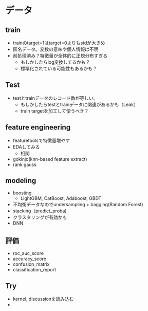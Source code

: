 # データ
## train
- trainのtarget=1はtarget=0よりもstdが大きめ
- 匿名データ。変数の意味や個人情報は不明
- 前処理済み？特徴量が全体的に正規分布すぎる
  - もしかしたらlog変換してるかも？
  - 標準化されている可能性もあるかも？

## Test
- testとtrainデータのレコード数が等しい。
  - もしかしたらtestとtrainデータに関連があるかも（Leak）
  - train targetを加工して使うべき？

## feature engineering
- featuretoolsで特徴量増やす
- EDAしてみる
  - 相関
- gokinjo(knn-based feature extract)
- rank gauss

## modeling
- boosting
  - LightGBM, CatBoost, Adaboost, GBDT
- 不均衡データなのでundersampling + bagging(Random Forest)
- stacking（predict_proba)
- クラスタリングが有効かも
- DNN

## 評価
- roc_auc_score
- accuracy_score
- confusion_matrix
- classification_report

## Try
- kernel, discussionを読み込む
- 
